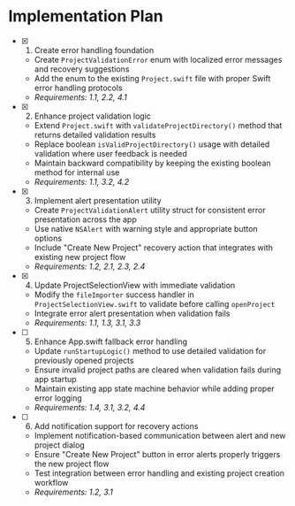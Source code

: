 # Implementation Plan

- [x] 1. Create error handling foundation

  - Create `ProjectValidationError` enum with localized error messages and recovery suggestions
  - Add the enum to the existing `Project.swift` file with proper Swift error handling protocols
  - _Requirements: 1.1, 2.2, 4.1_

- [x] 2. Enhance project validation logic

  - Extend `Project.swift` with `validateProjectDirectory()` method that returns detailed validation results
  - Replace boolean `isValidProjectDirectory()` usage with detailed validation where user feedback is needed
  - Maintain backward compatibility by keeping the existing boolean method for internal use
  - _Requirements: 1.1, 3.2, 4.2_

- [x] 3. Implement alert presentation utility

  - Create `ProjectValidationAlert` utility struct for consistent error presentation across the app
  - Use native `NSAlert` with warning style and appropriate button options
  - Include "Create New Project" recovery action that integrates with existing new project flow
  - _Requirements: 1.2, 2.1, 2.3, 2.4_

- [x] 4. Update ProjectSelectionView with immediate validation

  - Modify the `fileImporter` success handler in `ProjectSelectionView.swift` to validate before calling `openProject`
  - Integrate error alert presentation when validation fails
  - _Requirements: 1.1, 1.3, 3.1, 3.3_

- [ ] 5. Enhance App.swift fallback error handling

  - Update `runStartupLogic()` method to use detailed validation for previously opened projects
  - Ensure invalid project paths are cleared when validation fails during app startup
  - Maintain existing app state machine behavior while adding proper error logging
  - _Requirements: 1.4, 3.1, 3.2, 4.4_

- [ ] 6. Add notification support for recovery actions

  - Implement notification-based communication between alert and new project dialog
  - Ensure "Create New Project" button in error alerts properly triggers the new project flow
  - Test integration between error handling and existing project creation workflow
  - _Requirements: 1.2, 3.1_
